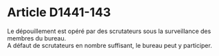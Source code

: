 # Article D1441-143

  
Le dépouillement est opéré par des scrutateurs sous la surveillance des membres du bureau.   
A défaut de scrutateurs en nombre suffisant, le bureau peut y participer.